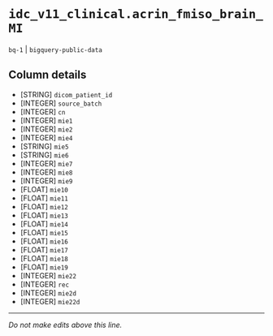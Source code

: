 # `idc_v11_clinical.acrin_fmiso_brain_MI`
`bq-1` | `bigquery-public-data`

## Column details
* [STRING]    `dicom_patient_id`
* [INTEGER]   `source_batch`
* [INTEGER]   `cn`
* [INTEGER]   `mie1`
* [INTEGER]   `mie2`
* [INTEGER]   `mie4`
* [STRING]    `mie5`
* [STRING]    `mie6`
* [INTEGER]   `mie7`
* [INTEGER]   `mie8`
* [INTEGER]   `mie9`
* [FLOAT]     `mie10`
* [FLOAT]     `mie11`
* [FLOAT]     `mie12`
* [FLOAT]     `mie13`
* [FLOAT]     `mie14`
* [FLOAT]     `mie15`
* [FLOAT]     `mie16`
* [FLOAT]     `mie17`
* [FLOAT]     `mie18`
* [FLOAT]     `mie19`
* [INTEGER]   `mie22`
* [INTEGER]   `rec`
* [INTEGER]   `mie2d`
* [INTEGER]   `mie22d`

-------------------------------------------------------------------------------
*Do not make edits above this line.*
